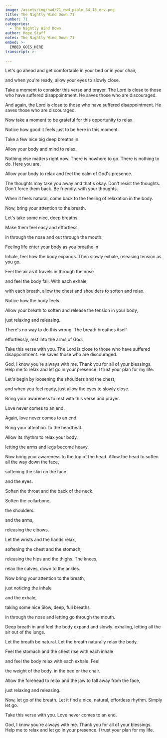 ```yaml
---
image: /assets/img/nwd/71_nwd_psalm_34_18_erv.png
title: The Nightly Wind Down 71
number: 71
categories:
  - The Nightly Wind Down
author: Hope Staff
notes: The Nightly Wind Down 71
embed: >-
  EMBED_GOES_HERE
transcript: >-
  
---
```

Let's go ahead and get comfortable in your bed or in your chair,

and when you're ready, allow your eyes to slowly close.

Take a moment to consider this verse and prayer. The Lord is close to those who have suffered disappointment. He saves those who are discouraged.

And again, the Lord is close to those who have suffered disappointment. He saves those who are discouraged.

Now take a moment to be grateful for this opportunity to relax.

Notice how good it feels just to be here in this moment.

Take a few nice big deep breaths in.

Allow your body and mind to relax.

Nothing else matters right now. There is nowhere to go. There is nothing to do. Here you are.

Allow your body to relax and feel the calm of God's presence.

The thoughts may take you away and that's okay. Don't resist the thoughts. Don't force them back. Be friendly. with your thoughts.

When it feels natural, come back to the feeling of relaxation in the body.

Now, bring your attention to the breath.

Let's take some nice, deep breaths.

Make them feel easy and effortless,

in through the nose and out through the mouth.

Feeling life enter your body as you breathe in

Inhale, feel how the body expands. Then slowly exhale, releasing tension as you go.

Feel the air as it travels in through the nose

and feel the body fall. With each exhale,

with each breath, allow the chest and shoulders to soften and relax.

Notice how the body feels.

Allow your breath to soften and release the tension in your body,

just relaxing and releasing.

There's no way to do this wrong. The breath breathes itself

effortlessly, rest into the arms of God.

Take this verse with you. The Lord is close to those who have suffered disappointment. He saves those who are discouraged.

God, I know you're always with me. Thank you for all of your blessings. Help me to relax and let go in your presence. I trust your plan for my life.


Let's begin by loosening the shoulders and the chest,

and when you feel ready, just allow the eyes to slowly close.

Bring your awareness to rest with this verse and prayer.

Love never comes to an end.

Again, love never comes to an end.

Bring your attention. to the heartbeat.

Allow its rhythm to relax your body,

letting the arms and legs become heavy.

Now bring your awareness to the top of the head. Allow the head to soften all the way down the face,

softening the skin on the face

and the eyes.

Soften the throat and the back of the neck.

Soften the collarbone,

the shoulders.

and the arms,

releasing the elbows.

Let the wrists and the hands relax,

softening the chest and the stomach,

releasing the hips and the thighs. The knees,

relax the calves, down to the ankles.

Now bring your attention to the breath,

just noticing the inhale

and the exhale,

taking some nice Slow, deep, full breaths

in through the nose and letting go through the mouth.

Deep breath in and feel the body expand and slowly. exhaling, letting all the air out of the lungs.

Let the breath be natural. Let the breath naturally relax the body.

Feel the stomach and the chest rise with each inhale

and feel the body relax with each exhale. Feel

the weight of the body. in the bed or the chair.

Allow the forehead to relax and the jaw to fall away from the face,

just relaxing and releasing.

Now, let go of the breath. Let it find a nice, natural, effortless rhythm. Simply let go.

Take this verse with you. Love never comes to an end.

God, I know you're always with me. Thank you for all of your blessings. Help me to relax and let go in your presence. I trust your plan for my life.

